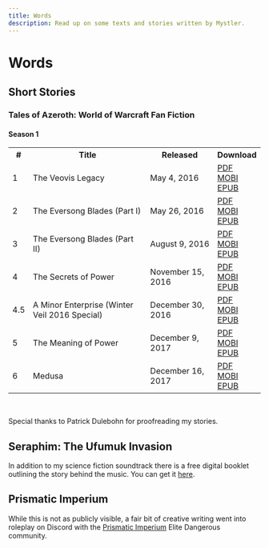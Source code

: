 ```yaml
---
title: Words
description: Read up on some texts and stories written by Mystler.
---
```


<script lang="ts">
  import { siteLink } from "$lib/constants";
</script>

# Words

## Short Stories

### Tales of Azeroth: World of Warcraft Fan Fiction

#### Season 1

<table class="table table-meu">
  <tr>
    <th class="text-center">
      #
    </th>
    <th class="text-center">
      Title
    </th>
    <th class="text-center">
      Released
    </th>
    <th class="text-center">
      Download
    </th>
  </tr>
  <tr>
    <td>1</td>
    <td>
      The Veovis Legacy
    </td>
    <td>
      May 4, 2016
    </td>
    <td>
      <a href="{ siteLink }/dl/TheVeovisLegacy.pdf">PDF</a><br>
      <a href="{ siteLink }/dl/TheVeovisLegacy.mobi">MOBI</a><br>
      <a href="{ siteLink }/dl/TheVeovisLegacy.epub">EPUB</a>
    </td>
  </tr>
  <tr>
    <td>2</td>
    <td>
      The Eversong Blades (Part I)
    </td>
    <td>
      May 26, 2016
    </td>
    <td>
      <a href="{ siteLink }/dl/TheEversongBladesPartOne.pdf">PDF</a><br>
      <a href="{ siteLink }/dl/TheEversongBladesPartOne.mobi">MOBI</a><br>
      <a href="{ siteLink }/dl/TheEversongBladesPartOne.epub">EPUB</a>
    </td>
  </tr>
  <tr>
    <td>3</td>
    <td>
      The Eversong Blades (Part II)
    </td>
    <td>
      August 9, 2016
    </td>
    <td>
      <a href="{ siteLink }/dl/TheEversongBladesPartTwo.pdf">PDF</a><br>
      <a href="{ siteLink }/dl/TheEversongBladesPartTwo.mobi">MOBI</a><br>
      <a href="{ siteLink }/dl/TheEversongBladesPartTwo.epub">EPUB</a>
    </td>
  </tr>
  <tr>
    <td>4</td>
    <td>
      The Secrets of Power
    </td>
    <td>
      November 15, 2016
    </td>
    <td>
      <a href="{ siteLink }/dl/TheSecretsOfPower.pdf">PDF</a><br>
      <a href="{ siteLink }/dl/TheSecretsOfPower.mobi">MOBI</a><br>
      <a href="{ siteLink }/dl/TheSecretsOfPower.epub">EPUB</a>
    </td>
  </tr>
  <tr>
    <td>4.5</td>
    <td>
      A Minor Enterprise (Winter Veil 2016 Special)
    </td>
    <td>
      December 30, 2016
    </td>
    <td>
      <a href="{ siteLink }/dl/WinterVeilSpecial2016.pdf">PDF</a><br>
      <a href="{ siteLink }/dl/WinterVeilSpecial2016.mobi">MOBI</a><br>
      <a href="{ siteLink }/dl/WinterVeilSpecial2016.epub">EPUB</a>
    </td>
  </tr>
  <tr>
    <td>5</td>
    <td>
      The Meaning of Power
    </td>
    <td>
      December 9, 2017
    </td>
    <td>
      <a href="{ siteLink }/dl/TheMeaningOfPower.pdf">PDF</a><br>
      <a href="{ siteLink }/dl/TheMeaningOfPower.mobi">MOBI</a><br>
      <a href="{ siteLink }/dl/TheMeaningOfPower.epub">EPUB</a>
    </td>
  </tr>
  <tr>
    <td>6</td>
    <td>
      Medusa
    </td>
    <td>
      December 16, 2017
    </td>
    <td>
      <a href="{ siteLink }/dl/Medusa.pdf">PDF</a><br>
      <a href="{ siteLink }/dl/Medusa.mobi">MOBI</a><br>
      <a href="{ siteLink }/dl/Medusa.epub">EPUB</a>
    </td>
  </tr>
</table><br>

Special thanks to Patrick Dulebohn for proofreading my stories.

## Seraphim: The Ufumuk Invasion

In addition to my science fiction soundtrack there is a free digital booklet outlining the story behind the music. You can get it <a href="{ siteLink }/dl/SeraphimBooklet.pdf">here</a>.

## Prismatic Imperium

While this is not as publicly visible, a fair bit of creative writing went into roleplay on Discord with the <a href="https://www.prismatic-imperium.com/" target="_blank" rel="noopener">Prismatic Imperium</a> Elite Dangerous community.
